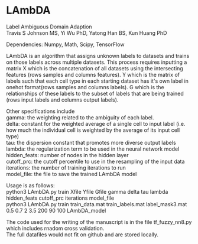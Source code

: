 # LAmbDA
Label Ambiguous Domain Adaption  
Travis S Johnson MS, Yi Wu PhD, Yatong Han BS, Kun Huang PhD

Dependencies: Numpy, Math, Scipy, TensorFlow

LAmbDA is an algorithm that assigns unknown labels to datasets and trains
on those labels across multiple datasets. This process requires inputting
a matrix X which is the concatenation of all datasets using the intersecting
features (rows samples and columns features). Y which is the matrix of labels such that each cell type in
each starting dataset has it's own label in onehot format(rows samples and columns labels). G which is
the relationships of these labels to the subset of labels that are being
trained (rows input labels and columns output labels).

Other specifications include  
gamma: the weighting related to the ambiguity of each label.  
delta: constant for the weighted average of a single cell to input label
(i.e. how much the individual cell is weighted by the average of its input cell type)  
tau: the dispersion constant that promotes more diverse output labels  
lambda: the regularization term to be used in the neural network model  
hidden_feats: number of nodes in the hidden layer  
cutoff_prc: the cutoff percentile to use in the resampling of the input data  
iterations: the number of training iterations to run  
model_file: the file to save the trained LAmbDA model  

Usage is as follows:  
python3 LAmbDA.py train Xfile Yfile Gfile gamma delta tau lambda hidden_feats cutoff_prc iterations model_file  
python3 LAmbDA.py train train_data.mat train_labels.mat label_mask3.mat 0.5 0.7 2 3.5 200 90 100 LAmbDA_model 

The code used for the writing of the manuscript is in the file tf_fuzzy_nn8.py which includes rnadom cross validation.  
The full datafiles would not fit on github and are stored locally.

